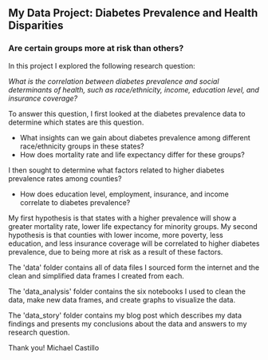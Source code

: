 
## My Data Project: Diabetes Prevalence and Health Disparities
### Are certain groups more at risk than others?
In this project I explored the following research question:

*What is the correlation between diabetes prevalence and social determinants of health, such as race/ethnicity, income, education level, and insurance coverage?*

To answer this question, I first looked at the diabetes prevalence data to determine which states are this question.
* What insights can we gain about diabetes prevalence among different race/ethnicity groups in these states?
* How does mortality rate and life expectancy differ for these groups?

I then sought to determine what factors related to higher diabetes prevalence rates among counties?
* How does education level, employment, insurance, and income correlate to diabetes prevalence?

My first hypothesis is that states with a higher prevalence will show a greater mortality rate, lower life expectancy for minority groups. My second hypothesis is that counties with lower income, more poverty, less education, and less insurance coverage will be correlated to higher diabetes prevalence, due to being more at risk as a result of these factors.

The 'data' folder contains all of data files I sourced form the internet and the clean and simplified data frames I created from each.

The 'data_analysis' folder contains the six notebooks I used to clean the data, make new data frames, and create graphs to visualize the data.

The 'data_story' folder contains my blog post which describes my data findings and presents my conclusions about the data and answers to my research question.

Thank you!
Michael Castillo 